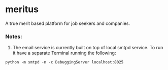 # meritus
A true merit based platform for job seekers and companies.

### Notes:
1. The email service is currently built on top of local smtpd service. To run it have a separate Terminal running the following:<br>
```
python -m smtpd -n -c DebuggingServer localhost:8025
```

